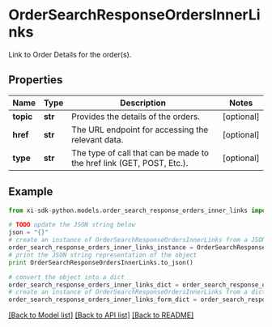 # OrderSearchResponseOrdersInnerLinks

Link to Order Details for the order(s).

## Properties

Name | Type | Description | Notes
------------ | ------------- | ------------- | -------------
**topic** | **str** | Provides the details of the orders. | [optional] 
**href** | **str** | The URL endpoint for accessing the relevant data. | [optional] 
**type** | **str** | The type of call that can be made to the href link (GET, POST, Etc.). | [optional] 

## Example

```python
from xi-sdk-python.models.order_search_response_orders_inner_links import OrderSearchResponseOrdersInnerLinks

# TODO update the JSON string below
json = "{}"
# create an instance of OrderSearchResponseOrdersInnerLinks from a JSON string
order_search_response_orders_inner_links_instance = OrderSearchResponseOrdersInnerLinks.from_json(json)
# print the JSON string representation of the object
print OrderSearchResponseOrdersInnerLinks.to_json()

# convert the object into a dict
order_search_response_orders_inner_links_dict = order_search_response_orders_inner_links_instance.to_dict()
# create an instance of OrderSearchResponseOrdersInnerLinks from a dict
order_search_response_orders_inner_links_form_dict = order_search_response_orders_inner_links.from_dict(order_search_response_orders_inner_links_dict)
```
[[Back to Model list]](../README.md#documentation-for-models) [[Back to API list]](../README.md#documentation-for-api-endpoints) [[Back to README]](../README.md)


